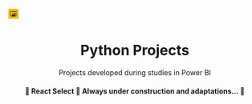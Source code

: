 <h1 <code><img height="20" src="https://github.com/LaiseLopes/LaiseLopes/blob/master/social-default-image.png">  <h1 align="center">Python Projects</h1>


<p align="center">Projects developed during studies in Power BI</p>


<h4 align="center"> 
	🚧  React Select 🚀 Always under construction and adaptations...  🚧
</h4>
